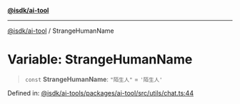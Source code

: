 [**@isdk/ai-tool**](../README.md)

***

[@isdk/ai-tool](../globals.md) / StrangeHumanName

# Variable: StrangeHumanName

> `const` **StrangeHumanName**: `"陌生人"` = `'陌生人'`

Defined in: [@isdk/ai-tools/packages/ai-tool/src/utils/chat.ts:44](https://github.com/isdk/ai-tool.js/blob/4ebf370aaec9c78535cb40ffc19656d7bddcb145/src/utils/chat.ts#L44)
